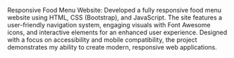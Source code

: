 Responsive Food Menu Website: Developed a fully responsive food menu website using HTML, CSS (Bootstrap), and JavaScript. The site features a user-friendly navigation system, engaging visuals with Font Awesome icons, and interactive elements for an enhanced user experience. Designed with a focus on accessibility and mobile compatibility, the project demonstrates my ability to create modern, responsive web applications.
